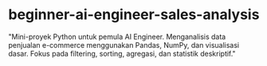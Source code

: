 # beginner-ai-engineer-sales-analysis
"Mini-proyek Python untuk pemula AI Engineer. Menganalisis data penjualan e-commerce menggunakan Pandas, NumPy, dan visualisasi dasar. Fokus pada filtering, sorting, agregasi, dan statistik deskriptif."

